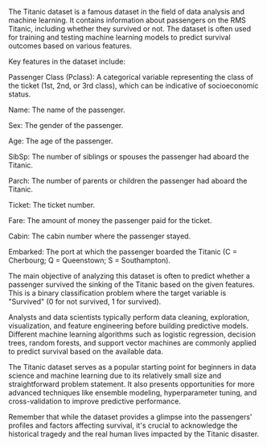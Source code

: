 The Titanic dataset is a famous dataset in the field of data analysis and machine learning. It contains information about passengers on the RMS Titanic, including whether they survived or not. The dataset is often used for training and testing machine learning models to predict survival outcomes based on various features.

Key features in the dataset include:

Passenger Class (Pclass): A categorical variable representing the class of the ticket (1st, 2nd, or 3rd class), which can be indicative of socioeconomic status.

Name: The name of the passenger.

Sex: The gender of the passenger.

Age: The age of the passenger.

SibSp: The number of siblings or spouses the passenger had aboard the Titanic.

Parch: The number of parents or children the passenger had aboard the Titanic.

Ticket: The ticket number.

Fare: The amount of money the passenger paid for the ticket.

Cabin: The cabin number where the passenger stayed.

Embarked: The port at which the passenger boarded the Titanic (C = Cherbourg; Q = Queenstown; S = Southampton).

The main objective of analyzing this dataset is often to predict whether a passenger survived the sinking of the Titanic based on the given features. This is a binary classification problem where the target variable is "Survived" (0 for not survived, 1 for survived).

Analysts and data scientists typically perform data cleaning, exploration, visualization, and feature engineering before building predictive models. Different machine learning algorithms such as logistic regression, decision trees, random forests, and support vector machines are commonly applied to predict survival based on the available data.

The Titanic dataset serves as a popular starting point for beginners in data science and machine learning due to its relatively small size and straightforward problem statement. It also presents opportunities for more advanced techniques like ensemble modeling, hyperparameter tuning, and cross-validation to improve predictive performance.

Remember that while the dataset provides a glimpse into the passengers' profiles and factors affecting survival, it's crucial to acknowledge the historical tragedy and the real human lives impacted by the Titanic disaster.

